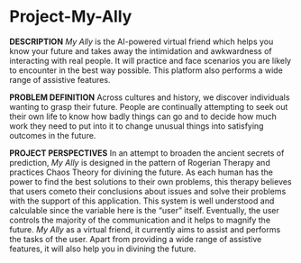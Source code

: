 # Project-My-Ally

**DESCRIPTION**
_My Ally_ is the AI-powered virtual friend which helps you know your future and takes away the intimidation and awkwardness of interacting with real people. It will practice and face scenarios you are likely to encounter in the best way possible. This platform also performs a wide range of assistive features.

**PROBLEM DEFINITION**
Across cultures and history, we discover individuals wanting to grasp their future. People are continually attempting to seek out their own life to know how badly things can go and to decide how much work they need to put into it to change unusual things into satisfying outcomes in the future.

**PROJECT PERSPECTIVES**
In an attempt to broaden the ancient secrets of prediction, _My Ally_ is designed in the pattern of Rogerian Therapy and practices Chaos Theory for divining the future. As each human has the power to find the best solutions to their own problems, this therapy believes that users cometo their conclusions about issues and solve their problems with the support of this application. This system is well understood and calculable since the variable here is the “user” itself. Eventually, the user controls the majority of the communication and it helps to magnify the future. _My Ally_ as a virtual friend, it currently aims to assist and performs the tasks of the user. Apart from providing a wide range of assistive features, it will also help you in divining the future.

